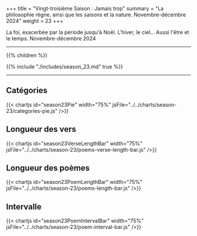 +++
title = "Vingt-troisième Saison : Jamais trop"
summary = "La philosophie règne, ainsi que les saisons et la nature. Novembre-décembre 2024"
weight = 23
+++

La foi, exacerbée par la période jusqu'à Noël. L'hiver, le ciel... Aussi l'être et le temps. Novembre-décembre 2024

---
{{% children  %}}

{{% include "./includes/season_23.md" true %}}

---
## Catégories
{{< chartjs id="season23Pie" width="75%" jsFile="../../charts/season-23/categories-pie.js" />}}
## Longueur des vers
{{< chartjs id="season23VerseLengthBar" width="75%" jsFile="../../charts/season-23/poems-verse-length-bar.js" />}}
## Longueur des poèmes
{{< chartjs id="season23PoemLengthBar" width="75%" jsFile="../../charts/season-23/poems-length-bar.js" />}}
## Intervalle
{{< chartjs id="season23PoemIntervalBar" width="75%" jsFile="../../charts/season-23/poem-interval-bar.js" />}}
